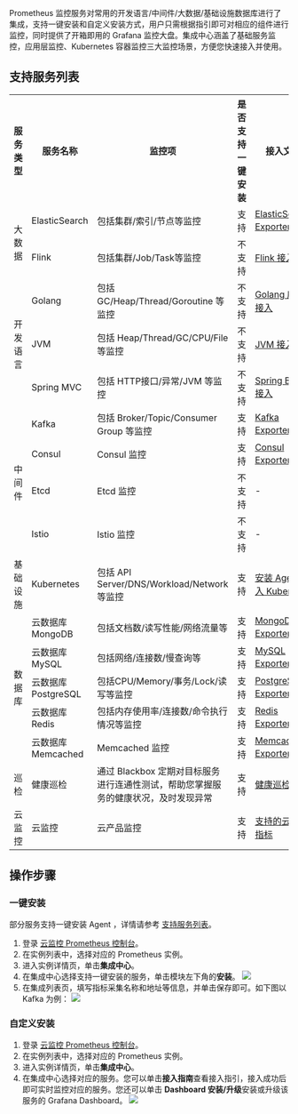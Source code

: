 Prometheus 监控服务对常用的开发语言/中间件/大数据/基础设施数据库进行了集成，支持一键安装和自定义安装方式，用户只需根据指引即可对相应的组件进行监控，同时提供了开箱即用的 Grafana 监控大盘。集成中心涵盖了基础服务监控，应用层监控、Kubernetes 容器监控三大监控场景，方便您快速接入并使用。
 
 
 ## 支持服务列表
 
 <table>
	<tr>
	<th>服务类型</th>
	<th>服务名称</th>
	<th>监控项</th>
	<th>是否支持一键安装</th>
	<th>接入文档</th>
	</tr>
	<tr>
		<td rowspan="2">大数据</td>
		<td>ElasticSearch</td>
	<td>包括集群/索引/节点等监控</td>
<td>支持</td>
			<td><a href="https://cloud.tencent.com/document/product/1416/56035">ElasticSearch Exporter 接入</a></td>
	</tr>
    <tr>
	    <td>Flink</td>
		<td>包括集群/Job/Task等监控</td>
		<td>不支持</td>
		<td><a href="https://cloud.tencent.com/document/product/1416/56029">Flink 接入</a></td>
	</tr>
	<tr>
		<td rowspan="3">开发语言</td>
		<td>Golang</td>
		<td>包括 GC/Heap/Thread/Goroutine 等监控</td>
		<td>不支持</td>
		<td><a href="https://cloud.tencent.com/document/product/1416/56033">Golang 应用接入</a></td>
	</tr>
	<tr>
		<td>JVM</td>
		<td>包括 Heap/Thread/GC/CPU/File 等监控</td>
		<td>不支持</td>
			<td><a href="https://cloud.tencent.com/document/product/1416/56032">JVM 接入</a></td>
	</tr>
	<tr>
		<td>Spring MVC</td>
		<td>包括 HTTP接口/异常/JVM 等监控</td>
			<td>不支持</td>
			<td><a href="https://cloud.tencent.com/document/product/1416/56031">Spring Boot 接入</a></td>
	</tr>
	<tr>
		<td rowspan="4">中间件</td>
		<td>Kafka</td>
		<td>包括 Broker/Topic/Consumer Group 等监控</td>
		<td>支持</td>
				<td><a href="https://cloud.tencent.com/document/product/1416/56036">Kafka Exporter 接入</a></td>
	</tr>
		<tr>
		<td>Consul</td>
		<td>Consul 监控</td>
		<td>支持</td>
				<td><a href="https://cloud.tencent.com/document/product/1416/59522">Consul Exporter 接入</a></td>
	</tr>
			<tr>
		<td>Etcd</td>
		<td>Etcd 监控</td>
		<td>不支持</td>
				<td>-</td>
	</tr>
			<tr>
		<td>Istio</td>
		<td>Istio 监控</td>
		<td>不支持</td>
				<td>-</td>
	</tr>
	<tr>
		<td>基础设施</td>
		<td>Kubernetes</td>
		<td>包括 API Server/DNS/Workload/Network 等监控</td>
		<td>支持</td>
						<td><a href="https://cloud.tencent.com/document/product/1416/56000">安装 Agent 接入 Kubernete</a></td>
</tr>
	<tr>
		<td rowspan="5">数据库</td>
		<td>云数据库 MongoDB</td>
		<td>包括文档数/读写性能/网络流量等</td>
		<td>支持</td>
<td><a href="https://cloud.tencent.com/document/product/1416/56037">MongoDB Exporter 接入</a></td>
</tr>
<tr>
		<td>云数据库 MySQL</td>
		<td>包括网络/连接数/慢查询等</td>
		<td>支持</td>
		<td><a href="https://cloud.tencent.com/document/product/1416/56041">MySQL Exporter 接入</a></td>
</tr>
<tr>
		<td>云数据库 PostgreSQL</td>
		<td>包括CPU/Memory/事务/Lock/读写等监控</td>
			<td>支持</td>
		<td><a href="https://cloud.tencent.com/document/product/1416/56038">PostgreSQL Exporter 接入</a></td>
</tr>
<tr>
		<td>云数据库 Redis</td>
		<td>包括内存使用率/连接数/命令执行情况等监控</td>
		<td>支持</td>
				<td><a href="https://cloud.tencent.com/document/product/1416/56040">Redis Exporter 接入</a></td>
</tr>
<tr>
		<td>云数据库 Memcached</td>
	<td>Memcached 监控</td>
	<td>支持</td>
				<td><a href="https://cloud.tencent.com/document/product/1416/59523">Memcached Exporter 接入</a></td>
</tr>
<tr>
		<td>巡检</td>
		<td>健康巡检</td>
		<td>通过 Blackbox 定期对目标服务进行连通性测试，帮助您掌握服务的健康状况，及时发现异常</td>
			<td>支持</td>
<td><a href="https://cloud.tencent.com/document/product/1416/56551">健康巡检</a></td>
</tr>
<tr>
		<td >云监控</td>
		<td>云监控</td>
		<td>云产品监控</td>
			<td>支持</td>
<td><a href="https://cloud.tencent.com/document/product/1416/76388#.E6.94.AF.E6.8C.81.E7.9A.84.E4.BA.91.E4.BA.A7.E5.93.81.E6.8C.87.E6.A0.87"> 支持的云产品指标</a></td>
</tr>
</table>



## 操作步骤
### 一键安装
部分服务支持一键安装 Agent ，详情请参考 [支持服务列表](https://cloud.tencent.com/document/product/1416/55782#list)。

1. 登录 [云监控 Prometheus 控制台](https://console.cloud.tencent.com/monitor/prometheus)。
2. 在实例列表中，选择对应的 Prometheus 实例。
3. 进入实例详情页，单击**集成中心**。
4. 在集成中心选择支持一键安装的服务，单击模块左下角的**安装**。
![](https://qcloudimg.tencent-cloud.cn/raw/54649e153275e65049461787f6050bb4.png)
5. 在集成列表页，填写指标采集名称和地址等信息，并单击保存即可。如下图以 Kafka 为例：
![](https://qcloudimg.tencent-cloud.cn/raw/eaf3bacfae9f6c8841667fb6ae746062.png)

### 自定义安装
1. 登录 [云监控 Prometheus 控制台](https://console.cloud.tencent.com/monitor/prometheus)。
2. 在实例列表中，选择对应的 Prometheus 实例。
3. 进入实例详情页，单击**集成中心**。
4. 在集成中心选择对应的服务。您可以单击**接入指南**查看接入指引，接入成功后即可实时监控对应的服务。您还可以单击 **Dashboard 安装/升级**安装或升级该服务的 Grafana Dashboard。
![](https://qcloudimg.tencent-cloud.cn/raw/032c45a3c19ee9306010cd95eb602f76.png)


